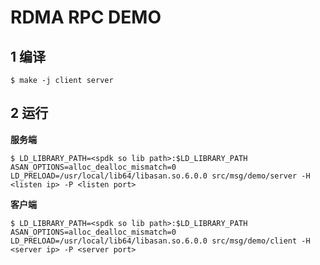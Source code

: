 # RDMA RPC DEMO

## 1 编译

```
$ make -j client server
```

## 2 运行

**服务端**

```
$ LD_LIBRARY_PATH=<spdk so lib path>:$LD_LIBRARY_PATH ASAN_OPTIONS=alloc_dealloc_mismatch=0 LD_PRELOAD=/usr/local/lib64/libasan.so.6.0.0 src/msg/demo/server -H <listen ip> -P <listen port>
```

**客户端**

```
$ LD_LIBRARY_PATH=<spdk so lib path>:$LD_LIBRARY_PATH ASAN_OPTIONS=alloc_dealloc_mismatch=0 LD_PRELOAD=/usr/local/lib64/libasan.so.6.0.0 src/msg/demo/client -H <server ip> -P <server port>
```
